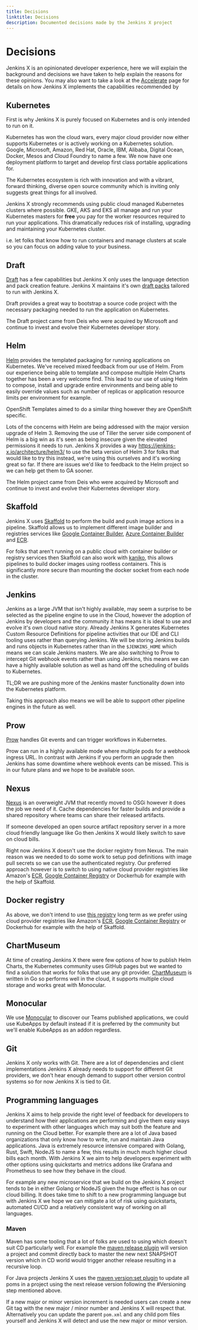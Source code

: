 ```yaml
---
title: Decisions
linktitle: Decisions
description: Documented decisions made by the Jenkins X project
---
```


# Decisions

Jenkins X is an opinionated developer experience, here we will explain the background and decisions we have taken to help explain the reasons for these opinions.  You may also want to take a look at the [Accelerate](https://jenkins-x.io/about/opinions/) page for details on how Jenkins X implements the capabilities recommended by 

## Kubernetes

First is why Jenkins X is purely focused on Kubernetes and is only intended to run on it.

Kubernetes has won the cloud wars, every major cloud provider now either supports Kubernetes or is actively working on a Kubernetes solution.  Google, Microsoft, Amazon, Red Hat, Oracle, IBM, Alibaba, Digital Ocean, Docker, Mesos and Cloud Foundry to name a few.  We now have one deployment platform to target and develop first class portable applications for.

The Kubernetes ecosystem is rich with innovation and with a vibrant, forward thinking, diverse open source community which is inviting only suggests great things for all involved.

Jenkins X strongly recommends using public cloud managed Kubernetes clusters where possible. GKE, AKS and EKS all manage and run your Kubernetes masters for __free__ you pay for the worker resources required to run your applications.  This dramatically reduces risk of installing, upgrading and maintaining your Kubernetes cluster.  

i.e. let folks that know how to run containers and manage clusters at scale so you can focus on adding value to your business.


## Draft

[Draft](https://draft.sh) has a few capabilities but Jenkins X only uses the language detection and pack creation feature.  Jenkins X maintains it's own [draft packs](https://github.com/jenkins-x-buildpacks/jenkins-x-kubernetes) tailored to run with Jenkins X.

Draft provides a great way to bootstrap a source code project with the necessary packaging needed to run the application on Kubernetes.

The Draft project came from Deis who were acquired by Microsoft and continue to invest and evolve their Kubernetes developer story.

## Helm

[Helm](https://helm.sh) provides the templated packaging for running applications on Kubernetes.  We've received mixed feedback from our use of Helm.  From our experience being able to template and compose multiple Helm Charts together has been a very welcome find. This lead to our use of using Helm to compose, install and upgrade entire environments and being able to easily override values such as number of replicas or application resource limits per environment for example.

OpenShift Templates aimed to do a similar thing however they are OpenShift specific.

Lots of the concerns with Helm are being addressed with the major version upgrade of Helm 3.  Removing the use of Tiller the server side component of Helm is a big win as it's seen as being insecure given the elevated permissions it needs to run.  Jenkins X provides a way https://jenkins-x.io/architecture/helm3/ to use the beta version of Helm 3 for folks that would like to try this instead, we're using this ourselves and it's working great so far.  If there are issues we'd like to feedback to the Helm project so we can help get them to GA sooner.

The Helm project came from Deis who were acquired by Microsoft and continue to invest and evolve their Kubernetes developer story.

## Skaffold

Jenkins X uses [Skaffold](https://github.com/GoogleContainerTools/skaffold) to perform the build and push image actions in a pipeline.  Skaffold allows us to implement different image builder and registries services like [Google Container Builder](https://cloud.google.com/container-builder/), [Azure Container Builder](https://github.com/Azure/acr-builder) and [ECR](https://aws.amazon.com/ecr/).  

For folks that aren't running on a public cloud with container builder or registry services then Skaffold can also work with [kaniko](https://github.com/GoogleContainerTools/kaniko), this allows pipelines to build docker images using rootless containers.  This is significantly more secure than mounting the docker socket from each node in the cluster.

## Jenkins

Jenkins as a large JVM that isn't highly available, may seem a surprise to be selected as the pipeline engine to use in the Cloud, however the adoption of Jenkins by developers and the community it has means it is ideal to use and evolve it's own cloud native story.  Already Jenkins X generates Kubernetes Custom Resource Definitions for pipeline activities that our IDE and CLI tooling uses rather than querying Jenkins.  We will be storing Jenkins builds and runs objects in Kubernetes rather than in the `$JENKINS_HOME` which means we can scale Jenkins masters.  We are also switching to Prow to intercept Git webhook events rather than using Jenkins, this means we can have a highly available solution as well as hand off the scheduling of builds to Kubernetes.  

TL;DR we are pushing more of the Jenkins master functionality down into the Kubernetes platform.

Taking this approach also means we will be able to support other pipeline engines in the future as well.

## Prow

[Prow](https://github.com/kubernetes/test-infra/tree/master/prow) handles Git events and can trigger workflows in Kubernetes.

Prow can run in a highly available mode where multiple pods for a webhook ingress URL.  In contrast with Jenkins if you perform an upgrade then Jenkins has some downtime where webhook events can be missed.  This is in our future plans and we hope to be available soon.

## Nexus

[Nexus](https://help.sonatype.com/repomanager3) is an overweight JVM that recently moved to OSGi however it does the job we need of it.  Cache dependencies for faster builds and provide a shared repository where teams can share their released artifacts.  

If someone developed an open source artifact repository server in a more cloud friendly language like Go then Jenkins X would likely switch to save on cloud bills.

Right now Jenkins X doesn't use the docker registry from Nexus.  The main reason was we needed to do some work to setup pod definitions with image pull secrets so we can use the authenticated registry.  Our preferred approach however is to switch to using native cloud provider registries like Amazon's [ECR](https://aws.amazon.com/ecr/), [Google Container Registry](https://cloud.google.com/container-registry/) or Dockerhub for example with the help of Skaffold.

## Docker registry

As above, we don't intend to use [this registry](https://github.com/kubernetes/charts/tree/master/stable/docker-registry) long term as we prefer using cloud provider registries like Amazon's [ECR](https://aws.amazon.com/ecr/), [Google Container Registry](https://cloud.google.com/container-registry/) or Dockerhub for example with the help of Skaffold.

## ChartMuseum

At time of creating Jenkins X there were few options of how to publish Helm Charts, the Kubernetes community uses GitHub pages but we wanted to find a solution that works for folks that use any git provider.  [ChartMuseum](https://github.com/kubernetes-helm/chartmuseum) is written in Go so performs well in the cloud, it supports multiple cloud storage and works great with Monocular.

## Monocular

We use [Monocular](https://github.com/kubernetes-helm/monocular) to discover our Teams published applications, we could use KubeApps by default instead if it is preferred by the community but we'll enable KubeApps as an addon regardless.

## Git

Jenkins X only works with Git.  There are a lot of dependencies and client implementations Jenkins X already needs to support for different Git providers, we don't hear enough demand to support other version control systems so for now Jenkins X is tied to Git.

## Programming languages

Jenkins X aims to help provide the right level of feedback for developers to understand how their applications are performing and give them easy ways to experiment with other languages which may suit both the feature and running on the Cloud better.  For example there are a lot of Java based organizations that only know how to write, run and maintain Java applications.  Java is extremely resource intensive compared with Golang, Rust, Swift, NodeJS to name a few, this results in much much higher cloud bills each month.  With Jenkins X we aim to help developers experiment with other options using quickstarts and metrics addons like Grafana and Prometheus to see how they behave in the cloud.

For example any new microservice that we build on the Jenkins X project tends to be in either Golang or NodeJS given the huge effect is has on our cloud billing.  It does take time to shift to a new programming language but with Jenkins X we hope we can mitigate a lot of risk using quickstarts, automated CI/CD and a relatively consistent way of working on all languages.

### Maven

Maven has some tooling that a lot of folks are used to using which doesn't suit CD particularly well.  For example the [maven release plugin](http://maven.apache.org/maven-release/maven-release-plugin/) will version a project and commit directly back to master the new next SNAPSHOT version which in CD world would trigger another release resulting in a recursive loop.

For Java projects Jenkins X uses the [maven version:set plugin](https://www.mojohaus.org/versions-maven-plugin/set-mojo.html) to update all poms in a project using the next release version following the #Versioning step mentioned above.

If a new major or minor version increment is needed users can create a new Git tag with the new major / minor number and Jenkins X will respect that.  Alternatively you can update the parent `pom.xml` and any child pom files yourself and Jenkins X will detect and use the new major or minor version.
